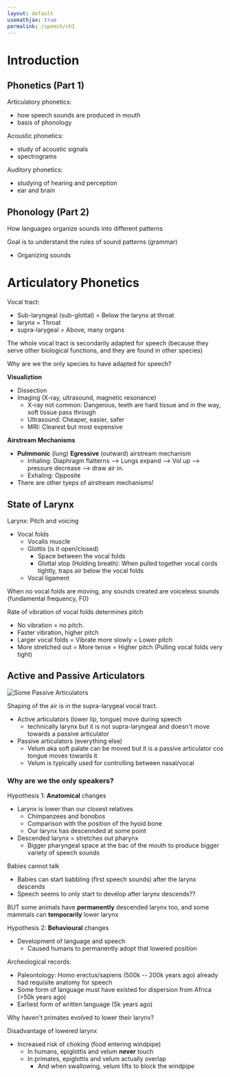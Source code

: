 ```yaml
---
layout: default
usemathjax: true
permalink: /speech/ch1
---
```


# Introduction

## Phonetics (Part 1)

Articulatory phonetics:
- how speech sounds are produced in mouth
- basis of phonology

Acoustic phonetics:
- study of acoustic signals
- spectrograms

Auditory phonetics:
- studying of hearing and perception
- ear and brain

## Phonology (Part 2)

How languages organize sounds into different patterns

Goal is to understand the rules of sound patterns (grammar)

- Organizing sounds

# Articulatory Phonetics

Vocal tract:
- Sub-laryngeal (sub-glottal) = Below the larynx at throat
- larynx = Throat
- supra-larygeal = Above, many organs

The whole vocal tract is secondarily adapted for speech 
(because they serve other biological functions, and they are found in other species)

<div class="question">
Why are we the only species to have adapted for speech?
</div>

**Visualiztion**
- Dissection
- Imaging (X-ray, ultrasound, magnetic resonance)
  - X-ray not common: Dangerous, teeth are hard tissue and in the way, soft tissue pass through
  - Ultrasound: Cheaper, easier, safer
  - MRI: Clearest but most expensive

**Airstream Mechanisms**
- **Pulmmonic** (lung) **Egressive** (outward) airstream mechanism
  - Inhaling: Diaphragm flatterns --> Lungs expand --> Vol up --> pressure decrease --> draw air in.
  - Exhaling: Opposite
- There are other tyeps of airstream mechanisms!

## State of Larynx

Larynx: Pitch and voicing
- Vocal folds
  - Vocalis muscle
  - Glottis (is it open/closed)
    - Space between the vocal folds
    - Glottal stop (Holding breath): When pulled together vocal cords tightly, traps air below the vocal folds
  - Vocal ligament

When no vocal folds are moving, any sounds created are voiceless sounds
{fundamental frequency, F0}

Rate of vibration of vocal folds determines pitch 
- No vibration = no pitch.
- Faster vibration, higher pitch
- Larger vocal folds = Vibrate more slowly = Lower pitch
- More stretched out = More tense = Higher pitch (Pulling vocal folds very tight)

## Active and Passive Articulators

![Some Passive Articulators](/notes-blog/assets/img/speech/passive_articulators.png)

Shaping of the air is in the supra-larygeal vocal tract.
- Active articulators (lower lip, tongue) move during speech
  - technically larynx but it is not supra-laryngeal and doesn't move towards a passive articulator
- Passive articulators (everything else)
  - Velum aka soft palate can be moved but it is a passive articulator cos tongue moves towards it
  - Velum is typically used for controlling between nasal/vocal

### Why are we the only speakers?

Hypothesis 1: **Anatomical** changes
- Larynx is lower than our closest relatives
  - Chimpanzees and bonobos
  - Comparison with the position of the hyoid bone
  - Our larynx has descennded at some point
- Descended larynx = stretches out pharynx
  - Bigger pharyngeal space at the bac of the mouth to produce bigger variety of speech sounds

Babies cannot talk
- Babies can start babbling (first speech sounds) after the larynx descends
- Speech seems to only start to develop after larynx descends??

BUT some animals have **permanently** descended larynx too,
and some mammals can **temporarily** lower larynx

Hypothesis 2: **Behavioural** changes
- Development of language and speech
  - Caused humans to permanently adopt that lowered position

Archeological records:
- Paleontology: Homo erectus/sapiens (500k -- 200k years ago) already had requisite anatomy for speech
- Some form of language must have existed for dispersion from Africa (>50k years ago)
- Earliest form of written language (5k years ago)

<div class="question">
Why haven't primates evolved to lower their larynx?
</div>

Disadvantage of lowered larynx
- Increased risk of choking (food entering windpipe)
  - In humans, epiglottis and velum **never** touch
  - In primates, epiglottis and velum actually overlap 
    - And when swallowing, velum lifts to block the windpipe
